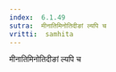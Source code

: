 ```yaml
---
index:  6.1.49
sutra:  मीनातिमिनोतिदीङां ल्यपि च
vritti:  samhita 
---
```


मीनातिमिनोतिदीङां ल्यपि च

